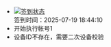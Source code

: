 - [![签到状态](https://github.com/p7wm/Cloud189-Actions/actions/workflows/main.yml/badge.svg?branch=main)](https://github.com/p7wm/Cloud189-Actions/actions/workflows/main.yml) <br> 签到时间：2025-07-19 18:44:10
- 开始执行帐号1
- 设备ID不存在，需要二次设备校验
